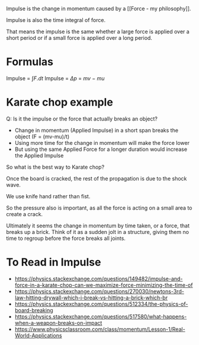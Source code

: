Impulse is the change in momentum caused by a [[Force - my philosophy]].

Impulse is also the time integral of force.

That means the impulse is the same whether a large force is applied over a short period or if a small force is applied over a long period.
# Formulas
Impulse = $\int F.dt$
Impulse = $\Delta p$ = $mv \: - \: mu$

# Karate chop example

Q: Is it the impulse or the force that actually breaks an object?

- Change in momentum (Applied Impulse) in a short span breaks the object (F = (mv-mu)/t)
- Using more time for the change in momentum will make the force lower
- But using the same Applied Force for a longer duration would increase the Applied Impulse

So what is the best way to Karate chop?

Once the board is cracked, the rest of the propagation is due to the shock wave.

We use knife hand rather than fist.

So the pressure also is important, as all the force is acting on a small area to create a crack.

Ultimately it seems the change in momentum by time taken, or a force, that breaks up a brick. Think of it as a sudden jolt in a structure, giving them no time to regroup before the force breaks all joints.
# To Read in Impulse
- https://physics.stackexchange.com/questions/149482/impulse-and-force-in-a-karate-chop-can-we-maximize-force-minimizing-the-time-of
- https://physics.stackexchange.com/questions/270030/newtons-3rd-law-hitting-drywall-which-i-break-vs-hitting-a-brick-which-br
- https://physics.stackexchange.com/questions/512334/the-physics-of-board-breaking
- https://physics.stackexchange.com/questions/517580/what-happens-when-a-weapon-breaks-on-impact
- https://www.physicsclassroom.com/class/momentum/Lesson-1/Real-World-Applications